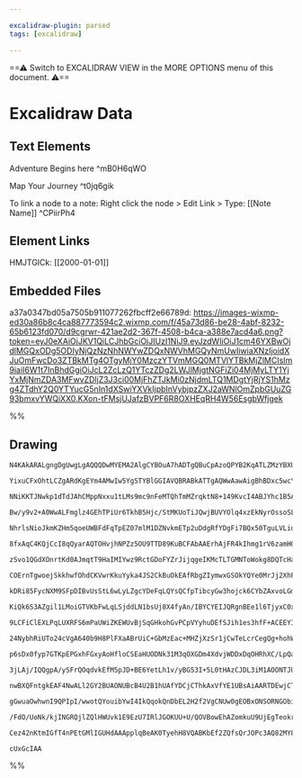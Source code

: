 ```yaml
---

excalidraw-plugin: parsed
tags: [excalidraw]

---
```

==⚠  Switch to EXCALIDRAW VIEW in the MORE OPTIONS menu of this document. ⚠==


# Excalidraw Data

## Text Elements
Adventure Begins here ^mB0H6qWO

Map Your Journey ^t0jq6gik

To link a node to a note:
Right click the node >
Edit Link >
Type: [[Note Name]] ^CPiirPh4

## Element Links
HMJTGlCk: [[2000-01-01]]

## Embedded Files
a37a0347bd05a7505b911077262fbcff2e66789d: https://images-wixmp-ed30a86b8c4ca887773594c2.wixmp.com/f/45a73d86-be28-4abf-8232-65b6123fd070/d9cgrwr-421ae2d2-367f-4508-b4ca-a388e7acd4a6.png?token=eyJ0eXAiOiJKV1QiLCJhbGciOiJIUzI1NiJ9.eyJzdWIiOiJ1cm46YXBwOjdlMGQxODg5ODIyNjQzNzNhNWYwZDQxNWVhMGQyNmUwIiwiaXNzIjoidXJuOmFwcDo3ZTBkMTg4OTgyMjY0MzczYTVmMGQ0MTVlYTBkMjZlMCIsIm9iaiI6W1t7InBhdGgiOiJcL2ZcLzQ1YTczZDg2LWJlMjgtNGFiZi04MjMyLTY1YjYxMjNmZDA3MFwvZDljZ3J3ci00MjFhZTJkMi0zNjdmLTQ1MDgtYjRjYS1hMzg4ZTdhY2Q0YTYucG5nIn1dXSwiYXVkIjpbInVybjpzZXJ2aWNlOmZpbGUuZG93bmxvYWQiXX0.KXon-tFMsjUJafzBVPF6R8OXHEqRH4W56EsgbWfjgek

%%
## Drawing
```compressed-json
N4KAkARALgngDgUwgLgAQQQDwMYEMA2AlgCYBOuA7hADTgQBuCpAzoQPYB2KqATLZMzYBXUtiRoIACyhQ4zZAHoFAc0JRJQgEYA6bGwC2CgF7N6hbEcK4OCtptbErHALRY8RMpWdx8Q1TdIEfARcZgRmBShcZQUebQB2bQBmGjoghH0EDihmbgBtcDBQMBLoeHF0QOwojmVg1JLIRhZ2LjQARgAGeP5S5tZOADlOMW52gDYk+IBWAE5JzuneyEIO

YixuCFxOhtLCZgARdKgEYm4AMwIw5YgSTYBlGGIAVQBRABkATTgAQWwAawAigBhBDxc5wcYAR2cn12kHOhHw+HusHqEkEHnhEGYUFIbH+CAA6iR1Nw+IUBHiCQhUTB0ehMXcbvi/JIOOFch0bmw4LhsGoYGNOp0btY6hVRZSIJhuM52jwABzaJbSoVoZxJKbaHgAFh47UVMxuuPxhOBbHwbFImwAxO1ZvF2tgeNjNPz/spWWsLVabRJbZoeOceJp

NNiKKTJNwkp1dTdJAhCMppNxxu1tLMs9mc9nFeMTQhTmMZrqktN8+149KvcI4ABJYhc1B5AC6N3O5Eyje4HCEyJZwjWHOYzeKjTKiBjlIAvjdNEPiK9gplss2Co0ipTSrApxITpgoPC9mcJPoAEKdAAS0KJAHkINu59vxxO7hIicRlJ0gc8AAp3oCrz/AAWoCgKaH+2DjO80zHpAu4VFspD4lQT6Uu20pCHAxC4Ccp6oO0TqOu0Cq6vEsydLMNxE

Bw/y9v2+A0WwALFmglz4GEhTPiUr6TkhB5Hjc/StMKUoTiJQwjBUVYOlq4xzEkNyrOssoSLg7TYvsRzBPhFxXAgykERAF7XreD4dkiKJokhTJnCa1KEiSxBkmgFITqaNJ0gyOKWsy0qsimI7Nu0PJ8gKsBiWKtQMuJpRqagziKtMmbjLMiqzLqupUUR8zUWqcpJIaCT6oaxrSp55qWtadoOk6Lpuh6tZCD61X+ugeLWMwfKBNkEZRuSxWzEkjqKm

NhrlsNioJkmKZHm5qoeUWBFdFqTpEZ07mlM1DZNvkmETp2uDdgRfYDgFi7BQx50TguLVLiuWQ5PtNzYbhekdMR616hRWY0as9FoGdTHSlarEERx1zSucnBQPchBGBUPBxQisMAGLHUi6qETcgmbD8xCMNkIgIKg54IP4zCoImgTYuQFAACpYPN6AE0TUAk2TFOrFTNNILjzM/EQyhtOgYjZEw2LNFA5gEELyaiyZJDEPUNx6NkuCrEwPYSI8LwfN

8fxAqC4KQjCcI8qQyarAQTOHvjhNPZz5OU9TTD89KuBCFAbAAErhAjFR4kIhmg1rV6zamHQ6tM3G9HxiGbFUNQSlLTADKLipbU06etMMHCjB0uqzDw4y6sl4zZ7cawbOprrKYcxxsagkOh2+xlXgAsgAUgzADi+DAvRlnIt5tl+fZFWOcSA1uQ5Zq0jZmx2XTwhBZyYxhfygpRZ7MWSjcCWanE5fxEaFY8CN0xJGlNzY84yO6jHZakeM8TjHGkzz

zSvo1QGdXOnrtKd0AJmqtT9HaIMIYwz9RctGDoFYZrJijqgeIKMcTLTGMNToWokg8DQTcHajZ1wHVKEdE610QYTm9MQK6aBXwIXKNORoPFSh3TWMuDIT11wvm3IwvcHVmbwVuMZKAnQABWUJxiqHok+ZYW5NwrGMp+b8v4AJAVAuBSC0FYLCMTupFCbA0KbhnBhV6OE8LNyIgAsiFEqL/TopsPIeRkYimcJ0do7j2itlbNiMGhIIYGTjoUBOTD9x

COErnTgwoejSkkhwfOhdCKVwrKkuYyka4JS2CkBuOkEAfRbgZIymwxGSOkYQYe0MrJj2XhPbElUZ5wPJN/QkNSMR1MHGyOhONpS8m3pFDoIpoqpzQOghKnRtBGgNGg6Yld37TE6JMAsBUNQOifjwaYL8Jjv0/kpKeC9f7tQgPaEiDV5xNRoYcyBwZQzhhuJGJpaBZgZnwVmboPBS6zI2Ugua3AFmFisSNUil9spVyIXtNAbYOxdgQDrVAwNOnDg3

kDRi85FycNXM9SFpDIBvUsStL6wLyLZgcYDeFqLQYsQCfpTibcyGw3hojck6CYbZAxvoLGm9pR4wkJ3XAcBUCfGEKQAAOhwbuwqORChZJQO2LMIB8oFUKkQqAJUiCldiQS8sRabHFicG0kTSAy3cNqxWHLiAqw9hOdWUQtakDhRALuvcB5D2xNaa2HBbZCN5fywVwrVWSoQNKz23s/YByZWgYOdLIC0QQBHZBLMXmxxKKw0JAjkKoTTi0aJaB/lx

KiQk6S3AZgil1LMoiGTVKbFwLqLSjddLN1bsUj8X4fyAn/IBYCYEIJQRgnBEe1l6TjyxC0xprleCjraYyDpF0unIp6ROPpEVsZdHQeKWKh8YxJEmYseYpYnRzHGMsic99S6JD1Aac+o6rn/1OUA26FzFw3vQIGG5MD7mz1QNum+m1L6kVjNfcs01pSJgTX8p+6Uz4zCzlfG++UlrNwNJfJ0aCqyENZLtEh0LjqwtOhS6hl150MP4uSWcaL7oYu4S

9LCFiClEXLPqLUXRFS6mPaUWiZKEWUvBjSqGHkohGvPCpVYyhuDEfSJih1es3hfF+ACEEYIITQlhMeCAyh+XcGA5uCAMNsBCGbO47QiwqyKgmPMcYRpHQGnaGR6UWRiBCbWCJsT24MCPWyA6p1/dB6VO0+puAmn5E6ZYvpuUEzOhZ1+vEcscYIvkSNLZic+BQhQAtPoDlMhTh/jYKsFmXH+O4CNT8QxFBEy4DwzdUo9niuoTK8ZQrmabhwBy2ufI

24NybhRiUTo24cVgA640b9H8PlFXaABrUiC+GbMzEac+MHZjXzSr1jCwTeLcrCegQg+hohWr6AWsYRpDUZ0SRUaLrHi5Hr2W+TJ1b+3Sm0k3QJtLm3oEVAAaXeFeYgsxxGd2xIiUeS8JCSH5BoWmo7nLjtCvsryQPp0jtnevUcXLF3hR3oMtd+9uBjLlEeiZmUNkKmmA6EUDo75yjLbMTMoKpjDSmDg+IsT+MHLanaEU7OdjnNAZc1n+5yAcG6oV

p6sDx0fyp7GTKpEPGxhFGxyAoHfloCSEaHUODNk31M3qOXGDm4XdvjWDDxDqOHRhXC/LpQaHdPN5AdhD0uGtexeY96VjCW2MovB9jANKHMR4+xIpU88KhYkIgJztR/tIlw9WqY2wkjkU0MQRYuAS3TE0M8rojPS7Bk0Ngc4IYEBHrPrMSeHl3AVAG2AaHm4bONBxRAbA+IAsouRKthRO4NvQAifm7NosRroPiSdzTgG084MrbXdAuBxh1ryQUpt9

3jLAj/IQQgpA/ySFrQOqdvkEfM5pJD+BE6YetLh1v/yBG53I+5L0tHAzCJDL3iM1AOONTJUzCNFjrHL6V3sSsxK0XJkTEWSygoiPS/kPwQGfWOQATOWAUfXuggNfWgTuWlAeXHXwWVCPWyhSR+RQVXQBRWiyn1GvjPjBUNwhRbFr3IUjybyoQt0Iwv3JUqxt3RXcyxXIKd3xRLAY0viKmLjGlJScTyGGBOFQEGBwx8T8SpUbX90OgZUDmZQ7HRkx

nwBXQFntgkEAF4NwALl2GY2BUAONUBcB4U2B1hUAfYDCjCThkAxVfYE1UBsAiAARTDEwjCTCAA+MVV4RwKAVAd4AGVAdwjgBmcoNAIQ0mUQzIOmWVb1dAHQvQvwwwjgYw0mMwhItgSw6w2w+w8wf4Jw0mRItwjwrwnwvwgIoIxASFQQtIsIsQ3xVQqAU1TYYIc4ISLvY1OWYWRWH2ALNWWGTWDke1CrGgyAd1fwL1NQ9ALQ2I/Q1IkwlIiwhAKwj

gGwuaOwhwnI9QPIpI/wwotQYouibYwI4IkQqokQnDbEL2H2f2VgCNUw0gEOBxONSORNGObicAA6LYOAOAVESxFzHcRMCIiQYWVMXoBgQgBACgc8WA8BP+F9XPOE84XYOvEQXqKAesE4fQVEFnCBW9eqe9SAPTFCJ6NEjISE7nJ9XnF9KBW5REgklE4k/QNGapY/FeEE2kok9EzE3fT9LaJEwkjzDk6eTfFkwoXkuk9E32NedkedSvfE5E9kjIO8a

/FdO/UoNk/kjINGRQjlZQlHWUvk1E9EzU7IRlJGOKUU+U/QOVBowEhAZomkuU9UjEgTeokrOrb3EUtUg0jIV4NYGrIxN0gxRrD0h0r0/QP0xmdvGhRE5gevS0fAAADTTEVG3UNBwWV1eV1AmDYxxFjORDhFzT1B1GLg+QrhGnLg9wgCMDYAMF+L6AIBDjGG0FInSmJxb3NMdIlPum6QgCjJBK9BIBNPkJFP7OIFRAQEb1QEWkgBHM7iSJ9NwE0GC

Cez42nKtmIGfT4nPEtGMlIGUHdAAApplqBeAK0TyehH8VQABKbEf2ZQfsQrJOPc3AQ82MY8y+UUXgV8i86Ya8tsz0zkwkRUmWTgZsc3HTGFf2GuK2MPehOzT1Rc5uKNNWIgCcpC6UT1AE24+43pb2WNbgKNNsuwcRBAaoZge4T1OAWc9YechC5culLYaoQgRgHQy0Ws/hWydIRi6JNWfTH2S0jba3CAfxKQ57UGFLP4GWZi6s/AShV4sAHiHTCPM

cUxGcIAA
```
%%